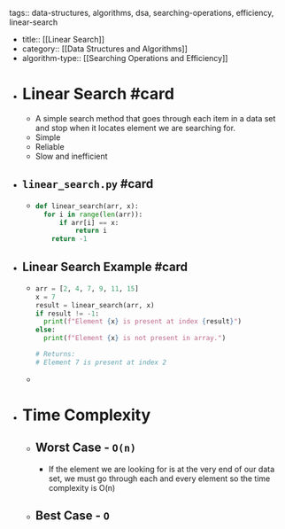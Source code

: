 tags:: data-structures, algorithms, dsa, searching-operations, efficiency, linear-search

- title:: [[Linear Search]]
- category:: [[Data Structures and Algorithms]]
- algorithm-type:: [[Searching Operations and Efficiency]]
- # Linear Search #card
	- A simple search method that goes through each item in a data set and stop when it locates element we are searching for.
	- Simple
	- Reliable
	- Slow and inefficient
- ## `linear_search.py` #card
	- ```python
	  def linear_search(arr, x):
	  	for i in range(len(arr)):
	      	if arr[i] == x:
	          	return i
	      return -1
	  ```
- ## Linear Search Example #card
	- ```python
	  arr = [2, 4, 7, 9, 11, 15]
	  x = 7
	  result = linear_search(arr, x)
	  if result != -1:
	    print(f"Element {x} is present at index {result}")
	  else:
	    print(f"Element {x} is not present in array.")
	  
	  # Returns:
	  # Element 7 is present at index 2
	  ```
	-
- # Time Complexity
	- ## Worst Case - `O(n)`
		- If the element we are looking for is at the very end of our data set, we must go through each and every element so the time complexity is O(n)
	- ## Best Case - `O`